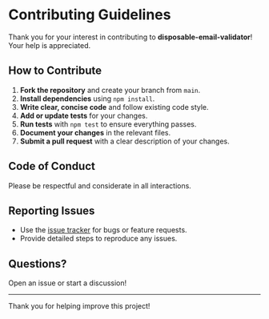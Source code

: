 # Contributing Guidelines

Thank you for your interest in contributing to **disposable-email-validator**! Your help is appreciated.

## How to Contribute

1. **Fork the repository** and create your branch from `main`.
2. **Install dependencies** using `npm install`.
3. **Write clear, concise code** and follow existing code style.
4. **Add or update tests** for your changes.
5. **Run tests** with `npm test` to ensure everything passes.
6. **Document your changes** in the relevant files.
7. **Submit a pull request** with a clear description of your changes.

## Code of Conduct

Please be respectful and considerate in all interactions.

## Reporting Issues

- Use the [issue tracker](https://github.com/your-username/disposable-email-validator/issues) for bugs or feature requests.
- Provide detailed steps to reproduce any issues.

## Questions?

Open an issue or start a discussion!

---

Thank you for helping improve this project!